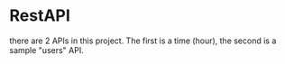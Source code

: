 # RestAPI
there are 2 APIs in this project. The first is a time (hour), the second is a sample "users" API. 
